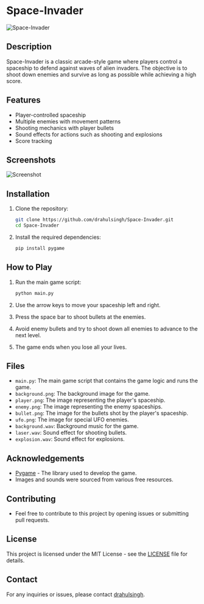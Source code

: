 # Space-Invader

![Space-Invader](player.png)

## Description
Space-Invader is a classic arcade-style game where players control a spaceship to defend against waves of alien invaders. The objective is to shoot down enemies and survive as long as possible while achieving a high score.

## Features
- Player-controlled spaceship
- Multiple enemies with movement patterns
- Shooting mechanics with player bullets
- Sound effects for actions such as shooting and explosions
- Score tracking

## Screenshots
![Screenshot](https://github.com/drahulsingh/Space-Invader/assets/76787888/4851ad10-ab2c-479d-9b62-5101d7d7c6e1)


## Installation

1. Clone the repository:
    ```bash
    git clone https://github.com/drahulsingh/Space-Invader.git
    cd Space-Invader
    ```

2. Install the required dependencies:
    ```bash
    pip install pygame
    ```

## How to Play

1. Run the main game script:
    ```bash
    python main.py
    ```

2. Use the arrow keys to move your spaceship left and right.
3. Press the space bar to shoot bullets at the enemies.
4. Avoid enemy bullets and try to shoot down all enemies to advance to the next level.
5. The game ends when you lose all your lives.

## Files

- `main.py`: The main game script that contains the game logic and runs the game.
- `background.png`: The background image for the game.
- `player.png`: The image representing the player's spaceship.
- `enemy.png`: The image representing the enemy spaceships.
- `bullet.png`: The image for the bullets shot by the player's spaceship.
- `ufo.png`: The image for special UFO enemies.
- `background.wav`: Background music for the game.
- `laser.wav`: Sound effect for shooting bullets.
- `explosion.wav`: Sound effect for explosions.

## Acknowledgements

- [Pygame](https://www.pygame.org/) - The library used to develop the game.
- Images and sounds were sourced from various free resources.

## Contributing
- Feel free to contribute to this project by opening issues or submitting pull requests.

## License
This project is licensed under the MIT License - see the [LICENSE](LICENSE) file for details.

## Contact
For any inquiries or issues, please contact [drahulsingh](https://github.com/drahulsingh).
